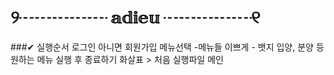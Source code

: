 # ୨┈┈┈┈┈         𝕒𝕕𝕚𝕖𝕦        ┈┈┈┈┈୧
###✔ 
실행순서
로그인 아니면 회원가입
메뉴선택
-메뉴들 이쁘게 - 뱃지
입양, 분양 등 원하는 메뉴 실행 후 
종료하기
 화살표 > 처음 실행파일 메인

